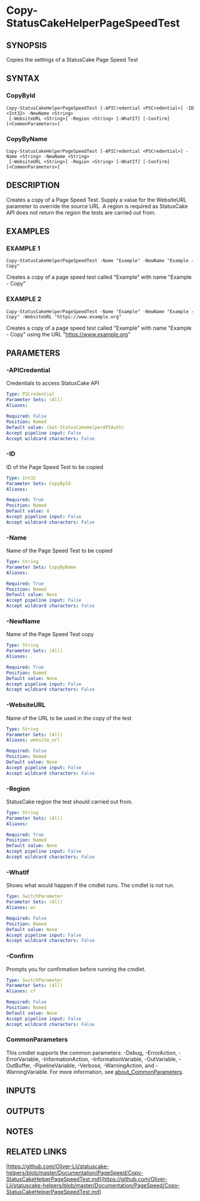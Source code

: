 # Copy-StatusCakeHelperPageSpeedTest

## SYNOPSIS
Copies the settings of a StatusCake Page Speed Test

## SYNTAX

### CopyById
```
Copy-StatusCakeHelperPageSpeedTest [-APICredential <PSCredential>] -ID <Int32> -NewName <String>
 [-WebsiteURL <String>] -Region <String> [-WhatIf] [-Confirm] [<CommonParameters>]
```

### CopyByName
```
Copy-StatusCakeHelperPageSpeedTest [-APICredential <PSCredential>] -Name <String> -NewName <String>
 [-WebsiteURL <String>] -Region <String> [-WhatIf] [-Confirm] [<CommonParameters>]
```

## DESCRIPTION
Creates a copy of a Page Speed Test.
Supply a value for the WebsiteURL parameter to override the source URL.
A region is required as StatusCake API does not return the region the tests are carried out from.

## EXAMPLES

### EXAMPLE 1
```
Copy-StatusCakeHelperPageSpeedTest -Name "Example" -NewName "Example - Copy"
```

Creates a copy of a page speed test called "Example" with name "Example - Copy"

### EXAMPLE 2
```
Copy-StatusCakeHelperPageSpeedTest -Name "Example" -NewName "Example - Copy" -WebsiteURL "https://www.example.org"
```

Creates a copy of a page speed test called "Example" with name "Example - Copy" using the URL "https://www.example.org"

## PARAMETERS

### -APICredential
Credentials to access StatusCake API

```yaml
Type: PSCredential
Parameter Sets: (All)
Aliases:

Required: False
Position: Named
Default value: (Get-StatusCakeHelperAPIAuth)
Accept pipeline input: False
Accept wildcard characters: False
```

### -ID
ID of the Page Speed Test to be copied

```yaml
Type: Int32
Parameter Sets: CopyById
Aliases:

Required: True
Position: Named
Default value: 0
Accept pipeline input: False
Accept wildcard characters: False
```

### -Name
Name of the Page Speed Test to be copied

```yaml
Type: String
Parameter Sets: CopyByName
Aliases:

Required: True
Position: Named
Default value: None
Accept pipeline input: False
Accept wildcard characters: False
```

### -NewName
Name of the Page Speed Test copy

```yaml
Type: String
Parameter Sets: (All)
Aliases:

Required: True
Position: Named
Default value: None
Accept pipeline input: False
Accept wildcard characters: False
```

### -WebsiteURL
Name of the URL to be used in the copy of the test

```yaml
Type: String
Parameter Sets: (All)
Aliases: website_url

Required: False
Position: Named
Default value: None
Accept pipeline input: False
Accept wildcard characters: False
```

### -Region
StatusCake region the test should carried out from.

```yaml
Type: String
Parameter Sets: (All)
Aliases:

Required: True
Position: Named
Default value: None
Accept pipeline input: False
Accept wildcard characters: False
```

### -WhatIf
Shows what would happen if the cmdlet runs.
The cmdlet is not run.

```yaml
Type: SwitchParameter
Parameter Sets: (All)
Aliases: wi

Required: False
Position: Named
Default value: None
Accept pipeline input: False
Accept wildcard characters: False
```

### -Confirm
Prompts you for confirmation before running the cmdlet.

```yaml
Type: SwitchParameter
Parameter Sets: (All)
Aliases: cf

Required: False
Position: Named
Default value: None
Accept pipeline input: False
Accept wildcard characters: False
```

### CommonParameters
This cmdlet supports the common parameters: -Debug, -ErrorAction, -ErrorVariable, -InformationAction, -InformationVariable, -OutVariable, -OutBuffer, -PipelineVariable, -Verbose, -WarningAction, and -WarningVariable. For more information, see [about_CommonParameters](http://go.microsoft.com/fwlink/?LinkID=113216).

## INPUTS

## OUTPUTS

## NOTES

## RELATED LINKS

[https://github.com/Oliver-Lii/statuscake-helpers/blob/master/Documentation/PageSpeed/Copy-StatusCakeHelperPageSpeedTest.md](https://github.com/Oliver-Lii/statuscake-helpers/blob/master/Documentation/PageSpeed/Copy-StatusCakeHelperPageSpeedTest.md)

